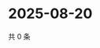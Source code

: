 # 2025-08-20

共 0 条

<!-- BEGIN ZHIHUVIDEO -->
<!-- 最后更新时间 Wed Aug 20 2025 16:15:25 GMT+0800 (China Standard Time) -->

<!-- END ZHIHUVIDEO -->

